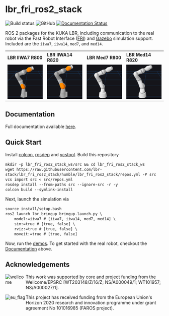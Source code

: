 # lbr_fri_ros2_stack
![Build status](https://github.com/lbr-stack/lbr_fri_ros2_stack/actions/workflows/build.yml/badge.svg?branch=humble) ![GitHub](https://img.shields.io/github/license/lbr-stack/lbr_fri_ros2_stack) 
[![Documentation Status](https://readthedocs.org/projects/lbr-fri-ros2-stack-doc/badge/?version=humble)](https://lbr-fri-ros2-stack-doc.readthedocs.io/en/humble/?badge=humble)

ROS 2 packages for the KUKA LBR, including communication to the real robot via the Fast Robot Interface ([FRI](https://github.com/lbr-stack/fri)) and [Gazebo](http://gazebosim.org/) simulation support. Included are the `iiwa7`, `iiwa14`, `med7`, and `med14`.

<body>
    <table>
        <tr>
            <th align="left" width="25%">LBR IIWA7 R800</th>
            <th align="left" width="25%">LBR IIWA14 R820</th>
            <th align="left" width="25%">LBR Med7 R800</th>
            <th align="left" width="25%">LBR Med14 R820</th>
        </tr>
        <tr>
            <td align="center"><img src="lbr_fri_ros2_stack/doc/img/foxglove/iiwa7_r800.png" alt="LBR IIWA7 R800"></td>
            <td align="center"><img src="lbr_fri_ros2_stack/doc/img/foxglove/iiwa14_r820.png" alt="LBR IIWA14 R820"></td>
            <td align="center"><img src="lbr_fri_ros2_stack/doc/img/foxglove/med7_r800.png" alt="LBR Med7 R800"></td>
            <td align="center"><img src="lbr_fri_ros2_stack/doc/img/foxglove/med14_r820.png" alt="LBR Med14 R820"></td>
        </tr>
    </table>
</body>

## Documentation
Full documentation available [here](https://lbr-fri-ros2-stack-doc.readthedocs.io/en/humble/index.html).

## Quick Start
Install [colcon](https://docs.ros.org/en/humble/Tutorials/Colcon-Tutorial.html#install-colcon), [rosdep](https://docs.ros.org/en/crystal/Installation/Linux-Install-Binary.html#installing-and-initializing-rosdep) and [vcstool](https://github.com/dirk-thomas/vcstool#how-to-install-vcstool). Build this repository

```shell
mkdir -p lbr_fri_ros2_stack_ws/src && cd lbr_fri_ros2_stack_ws
wget https://raw.githubusercontent.com/lbr-stack/lbr_fri_ros2_stack/humble/lbr_fri_ros2_stack/repos.yml -P src
vcs import src < src/repos.yml
rosdep install --from-paths src --ignore-src -r -y
colcon build --symlink-install
```
Next, launch the simulation via
```shell
source install/setup.bash
ros2 launch lbr_bringup bringup.launch.py \
    model:=iiwa7 # [iiwa7, iiwa14, med7, med14] \
    sim:=true # [true, false] \
    rviz:=true # [true, false] \
    moveit:=true # [true, false]
```

Now, run the [demos](https://lbr-fri-ros2-stack-doc.readthedocs.io/en/humble/lbr_fri_ros2_stack/lbr_demos/doc/lbr_demos.html). To get started with the real robot, checkout the [Documentation](https://lbr-fri-ros2-stack-doc.readthedocs.io/en/humble/index.html) above.

## Acknowledgements
<img src="https://medicalengineering.org.uk/wp-content/themes/aalto-child/_assets/images/medicalengineering-logo.svg" alt="wellcome" height="45" width="65" align="left">

This work was supported by core and project funding from the Wellcome/EPSRC [WT203148/Z/16/Z; NS/A000049/1; WT101957; NS/A000027/1]. 

<img src="https://upload.wikimedia.org/wikipedia/commons/thumb/b/b7/Flag_of_Europe.svg/1920px-Flag_of_Europe.svg.png" alt="eu_flag" height="45" width="65" align="left" >

This project has received funding from the European Union's Horizon 2020 research and innovation programme under grant agreement No 101016985 (FAROS project).
